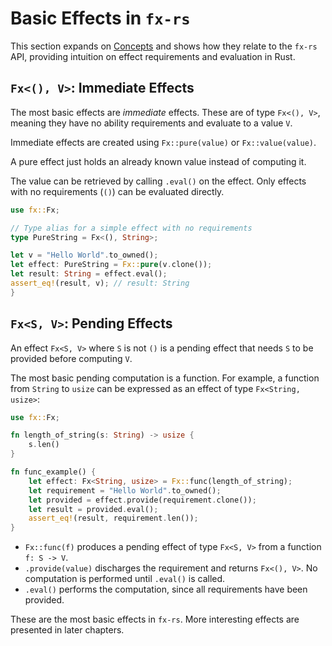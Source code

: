 # Basic Effects in `fx-rs`

This section expands on [Concepts](concepts.html) and shows how they relate to the `fx-rs` API, providing intuition on effect requirements and evaluation in Rust.

## `Fx<(), V>`: Immediate Effects

The most basic effects are *immediate* effects. These are of type `Fx<(), V>`, meaning they have no ability requirements and evaluate to a value `V`.

Immediate effects are created using `Fx::pure(value)` or `Fx::value(value)`.

A pure effect just holds an already known value instead of computing it.

The value can be retrieved by calling `.eval()` on the effect. Only effects with no requirements (`()`) can be evaluated directly.

```rust
use fx::Fx;

// Type alias for a simple effect with no requirements
type PureString = Fx<(), String>;

let v = "Hello World".to_owned();
let effect: PureString = Fx::pure(v.clone());
let result: String = effect.eval();
assert_eq!(result, v); // result: String
}
```

## `Fx<S, V>`: Pending Effects

An effect `Fx<S, V>` where `S` is not `()` is a pending effect that needs `S` to be provided before computing `V`.

The most basic pending computation is a function. For example, a function from `String` to `usize` can be expressed as an effect of type `Fx<String, usize>`:

```rust
use fx::Fx;

fn length_of_string(s: String) -> usize {
    s.len()
}

fn func_example() {
    let effect: Fx<String, usize> = Fx::func(length_of_string);
    let requirement = "Hello World".to_owned();
    let provided = effect.provide(requirement.clone());
    let result = provided.eval();
    assert_eq!(result, requirement.len());
}
```

- `Fx::func(f)` produces a pending effect of type `Fx<S, V>` from a function `f: S -> V`.
- `.provide(value)` discharges the requirement and returns `Fx<(), V>`. No computation is performed until `.eval()` is called.
- `.eval()` performs the computation, since all requirements have been provided.

These are the most basic effects in `fx-rs`. More interesting effects are presented in later chapters.
